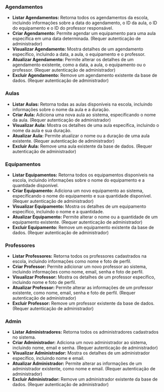 ### Agendamentos

- **Listar Agendamentos:** Retorna todos os agendamentos da escola, incluindo informações sobre a data do agendamento, o ID da aula, o ID do equipamento e o ID do professor responsável.
- **Criar Agendamento:** Permite agendar um equipamento para uma aula específica em uma data determinada. (Requer autenticação de administrador)
- **Visualizar Agendamento:** Mostra detalhes de um agendamento específico, incluindo a data, a aula, o equipamento e o professor.
- **Atualizar Agendamento:** Permite alterar os detalhes de um agendamento existente, como a data, a aula, o equipamento ou o professor. (Requer autenticação de administrador)
- **Excluir Agendamento:** Remove um agendamento existente da base de dados. (Requer autenticação de administrador)

### Aulas

- **Listar Aulas:** Retorna todas as aulas disponíveis na escola, incluindo informações sobre o nome da aula e a duração.
- **Criar Aula:** Adiciona uma nova aula ao sistema, especificando o nome da aula. (Requer autenticação de administrador)
- **Visualizar Aula:** Mostra os detalhes de uma aula específica, incluindo o nome da aula e sua duração.
- **Atualizar Aula:** Permite atualizar o nome ou a duração de uma aula existente. (Requer autenticação de administrador)
- **Excluir Aula:** Remove uma aula existente da base de dados. (Requer autenticação de administrador)

### Equipamentos

- **Listar Equipamentos:** Retorna todos os equipamentos disponíveis na escola, incluindo informações sobre o nome do equipamento e a quantidade disponível.
- **Criar Equipamento:** Adiciona um novo equipamento ao sistema, especificando o nome do equipamento e sua quantidade disponível. (Requer autenticação de administrador)
- **Visualizar Equipamento:** Mostra os detalhes de um equipamento específico, incluindo o nome e a quantidade.
- **Atualizar Equipamento:** Permite alterar o nome ou a quantidade de um equipamento existente. (Requer autenticação de administrador)
- **Excluir Equipamento:** Remove um equipamento existente da base de dados. (Requer autenticação de administrador)

### Professores

- **Listar Professores:** Retorna todos os professores cadastrados na escola, incluindo informações como nome e foto de perfil.
- **Criar Professor:** Permite adicionar um novo professor ao sistema, incluindo informações como nome, email, senha e foto de perfil. 
- **Visualizar Professor:** Mostra os detalhes de um professor específico, incluindo nome e foto de perfil.
- **Atualizar Professor:** Permite alterar as informações de um professor existente, como nome, email, senha e foto de perfil. (Requer autenticação de administrador)
- **Excluir Professor:** Remove um professor existente da base de dados. (Requer autenticação de administrador)

### Admin

- **Listar Administradores:** Retorna todos os administradores cadastrados no sistema.
- **Criar Administrador:** Adiciona um novo administrador ao sistema, incluindo nome, email e senha. (Requer autenticação de administrador)
- **Visualizar Administrador:** Mostra os detalhes de um administrador específico, incluindo nome e email.
- **Atualizar Administrador:** Permite alterar as informações de um administrador existente, como nome e email. (Requer autenticação de administrador)
- **Excluir Administrador:** Remove um administrador existente da base de dados. (Requer autenticação de administrador)